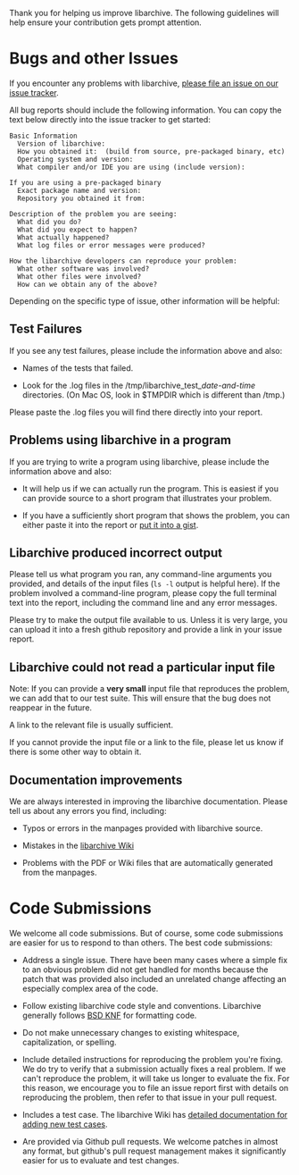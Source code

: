 Thank you for helping us improve libarchive.
The following guidelines will help ensure your contribution gets prompt attention.

# Bugs and other Issues

If you encounter any problems with libarchive,
[please file an issue on our issue tracker](https://github.com/libarchive/libarchive/issues).

All bug reports should include the following information.  You can copy the text below directly into the issue tracker to get started:

```
Basic Information
  Version of libarchive:
  How you obtained it:  (build from source, pre-packaged binary, etc)
  Operating system and version:
  What compiler and/or IDE you are using (include version):

If you are using a pre-packaged binary
  Exact package name and version:
  Repository you obtained it from:

Description of the problem you are seeing:
  What did you do?
  What did you expect to happen?
  What actually happened?
  What log files or error messages were produced?

How the libarchive developers can reproduce your problem:
  What other software was involved?
  What other files were involved?
  How can we obtain any of the above?
```

Depending on the specific type of issue, other information will be helpful:

## Test Failures

If you see any test failures, please include the information above and also:

* Names of the tests that failed.

* Look for the .log files in the /tmp/libarchive_test_*date-and-time* directories.  (On Mac OS, look in $TMPDIR which is different than /tmp.)

Please paste the .log files you will find there directly into your report.


## Problems using libarchive in a program

If you are trying to write a program using libarchive, please include the information above and also:

* It will help us if we can actually run the program.  This is easiest if you can provide source to a short program that illustrates your problem.

* If you have a sufficiently short program that shows the problem, you can either paste it into the report or [put it into a gist](https://gist.github.com).


## Libarchive produced incorrect output

Please tell us what program you ran, any command-line arguments you provided, and details of the input files (`ls -l` output is helpful here).  If the problem involved a command-line program, please copy the full terminal text into the report, including the command line and any error messages.

Please try to make the output file available to us.  Unless it is very large, you can upload it into a fresh github repository and provide a link in your issue report.


## Libarchive could not read a particular input file

Note: If you can provide a **very small** input file that reproduces the problem, we can add that to our test suite.  This will ensure that the bug does not reappear in the future.

A link to the relevant file is usually sufficient.

If you cannot provide the input file or a link to the file, please let us know if there is some other way to obtain it.


## Documentation improvements

We are always interested in improving the libarchive documentation.  Please tell us about any errors you find, including:

* Typos or errors in the manpages provided with libarchive source.

* Mistakes in the [libarchive Wiki](https://github.com/libarchive/libarchive/wiki)

* Problems with the PDF or Wiki files that are automatically generated from the manpages.


# Code Submissions

We welcome all code submissions.  But of course, some code submissions are easier for us to respond to than others. The best code submissions:

* Address a single issue.  There have been many cases where a simple fix to an obvious problem did not get handled for months because the patch that was provided also included an unrelated change affecting an especially complex area of the code.

* Follow existing libarchive code style and conventions.  Libarchive generally follows [BSD KNF](https://www.freebsd.org/cgi/man.cgi?query=style&sektion=9) for formatting code.

* Do not make unnecessary changes to existing whitespace, capitalization, or spelling.

* Include detailed instructions for reproducing the problem you're fixing.  We do try to verify that a submission actually fixes a real problem.  If we can't reproduce the problem, it will take us longer to evaluate the fix.  For this reason, we encourage you to file an issue report first with details on reproducing the problem, then refer to that issue in your pull request.

* Includes a test case.  The libarchive Wiki has [detailed documentation for adding new test cases](https://github.com/libarchive/libarchive/wiki/LibarchiveAddingTest).

* Are provided via Github pull requests.  We welcome patches in almost any format, but github's pull request management makes it significantly easier for us to evaluate and test changes.

